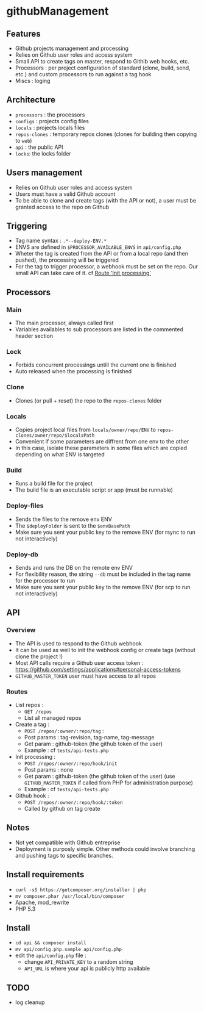 githubManagement
================

Features
--------
- Github projects management and processing
- Relies on Github user roles and access system
- Small API to create tags on master, respond to Githib web hooks, etc.
- Processors : per project configuration of standard (clone, build, send, etc.) and custom processors to run against a tag hook
- Miscs : loging

Architecture
------------
- `processors` : the processors
- `configs` : projects config files
- `locals` : projects locals files
- `repos-clones` : temporary repos clones (clones for building then copying to `web`)
- `api` : the public API
- `locks`: the locks folder

Users management
----------------
- Relies on Github user roles and access system
- Users must have a valid Github account
- To be able to clone and create tags (with the API or not), a user must be granted access to the repo on Github

Triggering
----------
- Tag name syntax : `.*--deploy-ENV.*`
- ENVS are defined in `$PROCESSOR_AVAILABLE_ENVS` in `api/config.php`
- Wheter the tag is created from the API or from a local repo (and then pushed), the processing will be triggered
- For the tag to trigger processor, a webhook must be set on the repo. Our small API can take care of it. cf [Route 'Init processing'](#routes)

Processors
----------
### Main
- The main processor, always called first
- Variables availables to sub processors are listed in the commented header section

### Lock
- Forbids concurrent processings untill the current one is finished
- Auto released when the processing is finished

### Clone
- Clones (or pull + reset) the repo to the `repos-clones` folder

### Locals
- Copies project local files from `locals/owner/repo/ENV` to `repos-clones/owner/repo/$localsPath`
- Convenient if some parameters are diffrent from one env to the other
- In this case, isolate these parameters in some files which are copied depending on what ENV is targeted

### Build
- Runs a build file for the project
- The build file is an executable script or app (must be runnable)

### Deploy-files
- Sends the files to the remove env ENV
- The `$deployFolder` is sent to the `$envBasePath`
- Make sure you sent your public key to the remove ENV (for rsync to run not interactively)

### Deploy-db
- Sends and runs the DB on the remote env ENV
- For flexibility reason, the string `--db` must be included in the tag name for the processor to run
- Make sure you sent your public key to the remove ENV (for scp to run not interactively)

API
---
### Overview
- The API is used to respond to the Github webhook
- It can be used as well to init the webhook config or create tags (without clone the project !)
- Most API calls require a Github user access token : https://github.com/settings/applications#personal-access-tokens
- `GITHUB_MASTER_TOKEN` user must have access to all repos

### Routes
- List repos : 
	- `GET /repos`
	- List all managed repos
- Create a tag :
	- `POST /repos/:owner/:repo/tag` :
	- Post params : tag-revision, tag-name, tag-message
	- Get param : github-token (the github token of the user)
	- Example : cf `tests/api-tests.php`
- Init processing : 
	- `POST /repos/:owner/:repo/hook/init`
	- Post params : none
	- Get param : github-token (the github token of the user) (use `GITHUB_MASTER_TOKEN` if called from PHP for administration purpose)
	- Example : cf `tests/api-tests.php`
- Github hook : 
	- `POST /repos/:owner/:repo/hook/:token`
	- Called by github on tag create

Notes
-----
- Not yet compatible with Github entreprise
- Deployment is purposly simple. Other methods could involve branching and pushing tags to specific branches.

Install requirements
--------------------
- `curl -sS https://getcomposer.org/installer | php`
- `mv composer.phar /usr/local/bin/composer`
- Apache, mod_rewrite
- PHP 5.3

Install
-------
- `cd api && composer install`
- `mv api/config.php.sample api/config.php`
- edit the `api/config.php` file :
	- change `API_PRIVATE_KEY` to a random string
	- `API_URL` is where your api is publicly http available

TODO
----
- log cleanup
